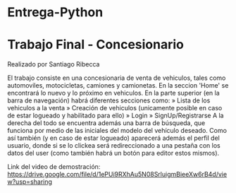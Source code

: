 
# Entrega-Python

# Trabajo Final - Concesionario

Realizado por Santiago Ribecca

El trabajo consiste en una concesionaria de venta de vehiculos, tales como automoviles, motocicletas, camiones y camionetas. En la seccion 'Home' se encontrará lo nuevo y lo próximo en vehiculos. En la parte superior (en la barra de navegación) habrá diferentes secciones como: 
» Lista de los vehiculos a la venta 
» Creación de vehiculos (unicamente posible en caso de estar logueado y habilitado para ello)
» Login 
» SignUp/Registrarse 
A la derecha del todo se encuentra además una barra de búsqueda, que funciona por medio de las iniciales del modelo del vehículo deseado. Como así también (y en caso de estar logueado) aparecerá además el perfil del usuario, donde si se lo clickea será redireccionado a una pestaña con los datos del user (como también habrá un botón para editor estos mismos).

Link del video de demostración: https://drive.google.com/file/d/1ePUi9RXhAu5N08SrluigmBieeXw6rB4d/view?usp=sharing

